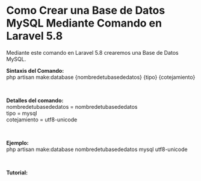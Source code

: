 # Como Crear una Base de Datos MySQL Mediante Comando en Laravel 5.8 
Mediante este comando en Laravel 5.8 crearemos una Base de Datos MySQL.

<strong>Sintaxis del Comando: </strong><br>
php artisan make:database {nombredetubasededatos} {tipo} {cotejamiento}

<br>

<strong>Detalles del comando: </strong><br>
nombredetubasededatos = nombredetubasededatos<br>
tipo = mysql<br>
cotejamiento = utf8-unicode

<br>

<strong>Ejemplo: </strong><br>
php artisan make:database nombredetubasededatos mysql utf8-unicode

<br>

<strong>Tutorial: </strong><br>

